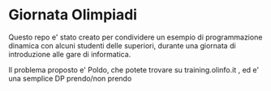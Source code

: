 # Giornata Olimpiadi

Questo repo e' stato creato per condividere un esempio di programmazione dinamica con alcuni studenti delle superiori,
durante una giornata di introduzione alle gare di informatica.

Il problema proposto e' Poldo, che potete trovare su training.olinfo.it , ed e' una semplice DP prendo/non prendo

